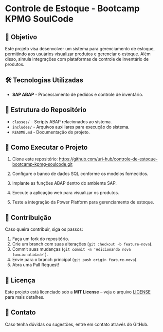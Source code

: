 # Controle de Estoque - Bootcamp KPMG SoulCode

## 📌 Objetivo
Este projeto visa desenvolver um sistema para gerenciamento de estoque, permitindo aos usuários visualizar produtos e gerenciar o estoque. Além disso, simula integrações com plataformas de controle de inventário de produtos.

## 🛠️ Tecnologias Utilizadas
- **SAP ABAP** - Processamento de pedidos e controle de inventário.


## 📂 Estrutura do Repositório
- `classes/` - Scripts ABAP relacionados ao sistema.
- `includes/` - Arquivos auxiliares para execução do sistema.
- `README.md` - Documentação do projeto.

## 🚀 Como Executar o Projeto
1. Clone este repositório: https://github.com/uri-hub/controle-de-estoque-bootcamp-kpmg-soulcode.git

2. Configure o banco de dados SQL conforme os modelos fornecidos.
3. Implante as funções ABAP dentro do ambiente SAP.
4. Execute a aplicação web para visualizar os produtos.
5. Teste a integração da Power Platform para gerenciamento de estoque.

## 📝 Contribuição
Caso queira contribuir, siga os passos:
1. Faça um fork do repositório.
2. Crie um branch com suas alterações (`git checkout -b feature-nova`).
3. Commit suas mudanças (`git commit -m 'Adicionando nova funcionalidade'`).
4. Envie para o branch principal (`git push origin feature-nova`).
5. Abra uma Pull Request!

## 📄 Licença
Este projeto está licenciado sob a **MIT License** – veja o arquivo [LICENSE](LICENSE) para mais detalhes.

## 📧 Contato
Caso tenha dúvidas ou sugestões, entre em contato através do GitHub.



